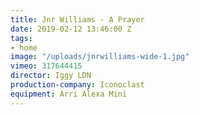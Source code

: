 ```yaml
---
title: Jnr Williams - A Prayer
date: 2019-02-12 13:46:00 Z
tags:
- home
image: "/uploads/jnrwilliams-wide-1.jpg"
vimeo: 317644415
director: Iggy LDN
production-company: Iconoclast
equipment: Arri Alexa Mini
---
```


